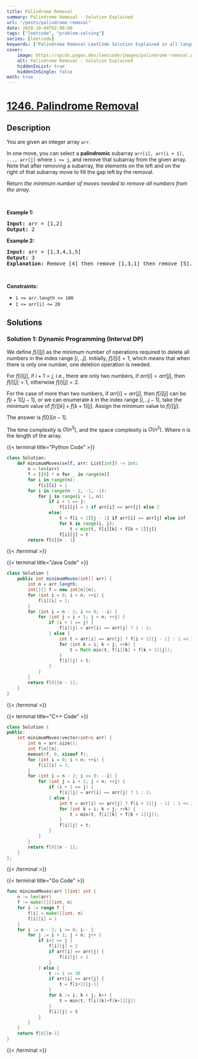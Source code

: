 ```yaml
---
title: Palindrome Removal
summary: Palindrome Removal - Solution Explained
url: "/posts/palindrome-removal"
date: 2020-10-04T02:00:00
tags: ["leetcode", "problem-solving"]
series: [leetcode]
keywords: ["Palindrome Removal LeetCode Solution Explained in all languages", "1246", "leetcode question 1246", "Palindrome Removal", "LeetCode", "leetcode solution in Python3 C++ Java Go PHP Ruby Swift TypeScript Rust C# JavaScript C", "GeeksforGeeks", "InterviewBit", "Coding Ninjas", "HackerRank", "HackerEarth", "CodeChef", "TopCoder", "AlgoExpert", "freeCodeCamp", "Codeforces", "GitHub", "AtCoder", "Samir Paul"]
cover:
    image: https://spcdn.pages.dev/leetcode/images/palindrome-removal.webp
    alt: Palindrome Removal - Solution Explained
    hiddenInList: true
    hiddenInSingle: false
math: true
---
```



# [1246. Palindrome Removal](https://leetcode.com/problems/palindrome-removal)


## Description

<p>You are given an integer array <code>arr</code>.</p>

<p>In one move, you can select a <strong>palindromic</strong> subarray <code>arr[i], arr[i + 1], ..., arr[j]</code> where <code>i &lt;= j</code>, and remove that subarray from the given array. Note that after removing a subarray, the elements on the left and on the right of that subarray move to fill the gap left by the removal.</p>

<p>Return <em>the minimum number of moves needed to remove all numbers from the array</em>.</p>

<p>&nbsp;</p>
<p><strong class="example">Example 1:</strong></p>

<pre>
<strong>Input:</strong> arr = [1,2]
<strong>Output:</strong> 2
</pre>

<p><strong class="example">Example 2:</strong></p>

<pre>
<strong>Input:</strong> arr = [1,3,4,1,5]
<strong>Output:</strong> 3
<b>Explanation: </b>Remove [4] then remove [1,3,1] then remove [5].
</pre>

<p>&nbsp;</p>
<p><strong>Constraints:</strong></p>

<ul>
	<li><code>1 &lt;= arr.length &lt;= 100</code></li>
	<li><code>1 &lt;= arr[i] &lt;= 20</code></li>
</ul>

## Solutions

### Solution 1: Dynamic Programming (Interval DP)

We define $f[i][j]$ as the minimum number of operations required to delete all numbers in the index range $[i,..j]$. Initially, $f[i][i] = 1$, which means that when there is only one number, one deletion operation is needed.

For $f[i][j]$, if $i + 1 = j$, i.e., there are only two numbers, if $arr[i]=arr[j]$, then $f[i][j] = 1$, otherwise $f[i][j] = 2$.

For the case of more than two numbers, if $arr[i]=arr[j]$, then $f[i][j]$ can be $f[i + 1][j - 1]$, or we can enumerate $k$ in the index range $[i,..j-1]$, take the minimum value of $f[i][k] + f[k + 1][j]$. Assign the minimum value to $f[i][j]$.

The answer is $f[0][n - 1]$.

The time complexity is $O(n^3)$, and the space complexity is $O(n^2)$. Where $n$ is the length of the array.

<!-- tabs:start -->

{{< terminal title="Python Code" >}}
```python
class Solution:
    def minimumMoves(self, arr: List[int]) -> int:
        n = len(arr)
        f = [[0] * n for _ in range(n)]
        for i in range(n):
            f[i][i] = 1
        for i in range(n - 2, -1, -1):
            for j in range(i + 1, n):
                if i + 1 == j:
                    f[i][j] = 1 if arr[i] == arr[j] else 2
                else:
                    t = f[i + 1][j - 1] if arr[i] == arr[j] else inf
                    for k in range(i, j):
                        t = min(t, f[i][k] + f[k + 1][j])
                    f[i][j] = t
        return f[0][n - 1]
```
{{< /terminal >}}

{{< terminal title="Java Code" >}}
```java
class Solution {
    public int minimumMoves(int[] arr) {
        int n = arr.length;
        int[][] f = new int[n][n];
        for (int i = 0; i < n; ++i) {
            f[i][i] = 1;
        }
        for (int i = n - 2; i >= 0; --i) {
            for (int j = i + 1; j < n; ++j) {
                if (i + 1 == j) {
                    f[i][j] = arr[i] == arr[j] ? 1 : 2;
                } else {
                    int t = arr[i] == arr[j] ? f[i + 1][j - 1] : 1 << 30;
                    for (int k = i; k < j; ++k) {
                        t = Math.min(t, f[i][k] + f[k + 1][j]);
                    }
                    f[i][j] = t;
                }
            }
        }
        return f[0][n - 1];
    }
}
```
{{< /terminal >}}

{{< terminal title="C++ Code" >}}
```cpp
class Solution {
public:
    int minimumMoves(vector<int>& arr) {
        int n = arr.size();
        int f[n][n];
        memset(f, 0, sizeof f);
        for (int i = 0; i < n; ++i) {
            f[i][i] = 1;
        }
        for (int i = n - 2; i >= 0; --i) {
            for (int j = i + 1; j < n; ++j) {
                if (i + 1 == j) {
                    f[i][j] = arr[i] == arr[j] ? 1 : 2;
                } else {
                    int t = arr[i] == arr[j] ? f[i + 1][j - 1] : 1 << 30;
                    for (int k = i; k < j; ++k) {
                        t = min(t, f[i][k] + f[k + 1][j]);
                    }
                    f[i][j] = t;
                }
            }
        }
        return f[0][n - 1];
    }
};
```
{{< /terminal >}}

{{< terminal title="Go Code" >}}
```go
func minimumMoves(arr []int) int {
	n := len(arr)
	f := make([][]int, n)
	for i := range f {
		f[i] = make([]int, n)
		f[i][i] = 1
	}
	for i := n - 2; i >= 0; i-- {
		for j := i + 1; j < n; j++ {
			if i+1 == j {
				f[i][j] = 2
				if arr[i] == arr[j] {
					f[i][j] = 1
				}
			} else {
				t := 1 << 30
				if arr[i] == arr[j] {
					t = f[i+1][j-1]
				}
				for k := i; k < j; k++ {
					t = min(t, f[i][k]+f[k+1][j])
				}
				f[i][j] = t
			}
		}
	}
	return f[0][n-1]
}
```
{{< /terminal >}}

<!-- tabs:end -->

<!-- end -->
